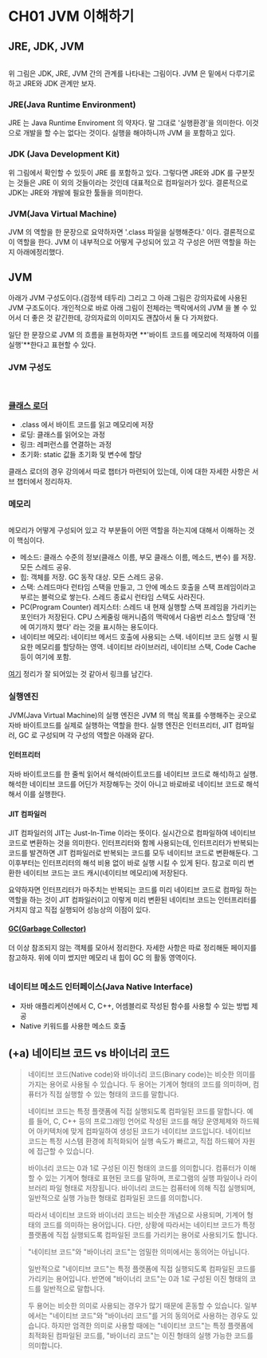 # CH01 JVM 이해하기

## JRE, JDK, JVM

<figure><img src="../../.gitbook/assets/image (17) (1).png" alt=""><figcaption></figcaption></figure>

위 그림은 JDK, JRE, JVM 간의 관계를 나타내는 그림이다. JVM 은 밑에서 다루기로 하고 JRE와 JDK 관계만 보자.

### JRE(Java Runtime Environment)

JRE 는 Java Runtime Enviroment 의 약자다. 말 그대로 '실행환경'을 의미한다. 이것으로 개발을 할 수는 없다는 것이다. 실행을 해야하니까 JVM 을 포함하고 있다.

### JDK (Java Development Kit)

위 그림에서 확인할 수 있듯이 JRE 를 포함하고 있다. 그렇다면 JRE와 JDK 를 구분짓는 것들은 JRE 이 외의 것들이라는 것인데 대표적으로 컴파일러가 있다. 결론적으로 JDK는 JRE와 개발에 필요한 툴들을 의미한다.

### JVM(Java Virtual Machine)

JVM 의 역할을 한 문장으로 요약하자면 '.class 파일을 실행해준다.' 이다. 결론적으로 이 역할을 한다. JVM 이 내부적으로 어떻게 구성되어 있고 각 구성은 어떤 역할을 하는지 아래에정리했다.



## JVM

아래가 JVM 구성도이다.(검정색 테두리) 그리고 그 아래 그림은 강의자료에 사용된 JVM 구조도이다. 개인적으로 바로 아래 그림이 전체라는 맥락에서의 JVM 을 볼 수 있어서 더 좋은 것 같긴한데, 강의자료의 이미지도 괜찮아서 둘 다 가져왔다.

일단 한 문장으로 JVM 의 흐름을 표현하자면 **'바이트 코드를 메모리에 적재하여 이를 실행'**한다고 표현할 수 있다.

### JVM 구성도



<figure><img src="../../.gitbook/assets/image (19) (2).png" alt=""><figcaption></figcaption></figure>

<figure><img src="../../.gitbook/assets/image (28) (1).png" alt=""><figcaption></figcaption></figure>

### [클래스 로더](https://app.gitbook.com/s/Q0ynUCwOcYxaUYkg5rP6/\~/changes/197/undefined/undefined-1/+)

* .class 에서 바이트 코드를 읽고 메모리에 저장
* 로딩: 클래스를 읽어오는 과정
* 링크: 레퍼런스를 연결하는 과정
* 초기화: static 값들 초기화 및 변수에 할당

클래스 로더의 경우 강의에서 따로 챕터가 마련되어 있는데, 이에 대한 자세한 사항은 서브 챕터에서 정리하자.

### 메모리

<figure><img src="../../.gitbook/assets/image (8) (1) (1).png" alt=""><figcaption></figcaption></figure>

메모리가 어떻게 구성되어 있고 각 부분들이 어떤 역할을 하는지에 대해서 이해하는 것이 핵심이다.

* 메소드: 클래스 수준의 정보(클래스 이름, 부모 클래스 이름, 메소드, 변수) 를 저장. 모든 스레드 공유.
* 힙: 객체를 저장. GC 동작  대상. 모든 스레드 공유.
* 스택: 스레드마다 런타임 스택을 만들고, 그 안에 메소드 호출을 스택 프레임이라고 부르는 블럭으로 쌓는다. 스레드 종료시 런타임 스택도 사라진다.
* PC(Program Counter) 레지스터: 스레드 내 현재 실행할 스택 프레임을 가리키는 포인터가 저장된다. CPU 스케줄링 매커니즘의 맥락에서 다음번 리소스 할당때 '전에 여기까지 했다' 라는 것을 표시하는 용도이다.
* 네이티브 메모리: 네이티브 메서드 호출에 사용되는 스택. 네이티브 코드 실행 시 필요한 메모리를 할당하는 영역. 네이티브 라이브러리, 네이티브 스택, Code Cache 등이 여기에 포함.

[여기](https://velog.io/@agugu95/%EC%9E%90%EB%B0%94%EC%99%80-JVM-%EA%B7%B8%EB%A6%AC%EA%B3%A0-%EB%A9%94%EB%AA%A8%EB%A6%AC-%EA%B5%AC%EC%A1%B0) 정리가 잘 되어있는 것 같아서 링크를 남긴다.

### 실행엔진

JVM(Java Virtual Machine)의 실행 엔진은 JVM 의 핵심 목표를 수행해주는 곳으로 자바 바이트코드를 실제로 실행하는 역할을 한다. 실행 엔진은 인터프리터, JIT 컴파일러, GC 로 구성되며 각 구성의 역할은 아래와 같다.

#### 인터프리터

자바 바이트코드를 한 줄씩 읽어서 해석(바이트코드를 네이티브 코드로 해석)하고 실행. 해석한 네이티브 코드를 어딘가 저장해두는 것이 아니고 바로바로 네이티브 코드로 해석해서 이를 실행한다.

#### JIT 컴파일러

JIT 컴파일러의 JIT는 Just-In-Time 이라는 뜻이다. 실시간으로 컴파일하여 네이티브 코드로 변환하는 것을 의미한다. 인터프리터와 함께 사용되는데, 인터프리터가 반복되는 코드를 발견하면 JIT 컴파일러로 반복되는 코드를 모두 네이티브 코드로 변환해둔다. 그 이후부터는 인터프리터의 해석 비용 없이 바로 실행 시킬 수 있게 된다. 참고로 미리 변환한 네이티브 코드는 코드 캐시(네이티브 메모리)에 저장된다.

요약하자면 인터프리터가 마주치는 반복되는 코드를 미리 네이티브 코드로 컴파일 하는 역할을  하는 것이 JIT 컴파일러이고 이렇게 미리 변환된 네이티브 코드는 인터프리터를 거치지 않고 직접 실행되어 성능상의 이점이 있다.

#### [GC(Garbage Collector)](../../undefined-2/java-gc.md)

더 이상 참조되지 않는 객체를 모아서 정리한다. 자세한 사항은 따로 정리해둔 페이지를 참고하자. 위에 이미 썼지만 메모리 내 힙이 GC 의 활동 영역이다.

<figure><img src="../../.gitbook/assets/image (27) (4).png" alt=""><figcaption></figcaption></figure>

### 네이티브 메소드 인터페이스(Java Native Interface)

* 자바 애플리케이션에서 C, C++, 어셈블리로 작성된 함수를 사용할 수 있는 방법 제공
* Native 키워드를 사용한 메소드 호출



## (+a) 네이티브 코드 vs 바이너리 코드

> 네이티브 코드(Native code)와 바이너리 코드(Binary code)는 비슷한 의미를 가지는 용어로 사용될 수 있습니다. 두 용어는 기계어 형태의 코드를 의미하며, 컴퓨터가 직접 실행할 수 있는 형태의 코드를 말합니다.
>
> 네이티브 코드는 특정 플랫폼에 직접 실행되도록 컴파일된 코드를 말합니다. 예를 들어, C, C++ 등의 프로그래밍 언어로 작성된 코드를 해당 운영체제와 하드웨어 아키텍처에 맞게 컴파일하여 생성된 코드가 네이티브 코드입니다. 네이티브 코드는 특정 시스템 환경에 최적화되어 실행 속도가 빠르고, 직접 하드웨어 자원에 접근할 수 있습니다.
>
> 바이너리 코드는 0과 1로 구성된 이진 형태의 코드를 의미합니다. 컴퓨터가 이해할 수 있는 기계어 형태로 표현된 코드를 말하며, 프로그램의 실행 파일이나 라이브러리 파일 형태로 저장됩니다. 바이너리 코드는 컴퓨터에 의해 직접 실행되며, 일반적으로 실행 가능한 형태로 컴파일된 코드를 의미합니다.
>
> 따라서 네이티브 코드와 바이너리 코드는 비슷한 개념으로 사용되며, 기계어 형태의 코드를 의미하는 용어입니다. 다만, 상황에 따라서는 네이티브 코드가 특정 플랫폼에 직접 실행되도록 컴파일된 코드를 가리키는 용어로 사용되기도 합니다.

> "네이티브 코드"와 "바이너리 코드"는 엄밀한 의미에서는 동의어는 아닙니다.
>
> 일반적으로 "네이티브 코드"는 특정 플랫폼에 직접 실행되도록 컴파일된 코드를 가리키는 용어입니다. 반면에 "바이너리 코드"는 0과 1로 구성된 이진 형태의 코드를 일반적으로 말합니다.
>
> 두 용어는 비슷한 의미로 사용되는 경우가 많기 때문에 혼동할 수 있습니다. 일부에서는 "네이티브 코드"와 "바이너리 코드"를 거의 동의어로 사용하는 경우도 있습니다. 하지만 엄격한 의미로 사용할 때에는 "네이티브 코드"는 특정 플랫폼에 최적화된 컴파일된 코드를, "바이너리 코드"는 이진 형태의 실행 가능한 코드를 의미합니다.
